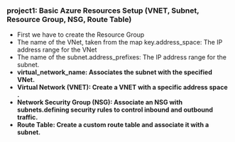  ### project1: Basic Azure Resources Setup (VNET, Subnet, Resource Group, NSG, Route Table)

   * First we have to create the Resource Group
   * The name of the VNet, taken from the map key.address_space: The IP address range for the VNet  
   * The name of the subnet.address_prefixes: The IP address range for the subnet.
   * <b>virtual_network_name: Associates the subnet with the specified VNet.
   * <b>Virtual Network (VNET): Create a VNET with a specific address space .
   * <b>Network Security Group (NSG): Associate an NSG with subnets.defining security rules to control inbound and outbound traffic.
   *  <b>Route Table: Create a custom route table and associate it with a subnet.